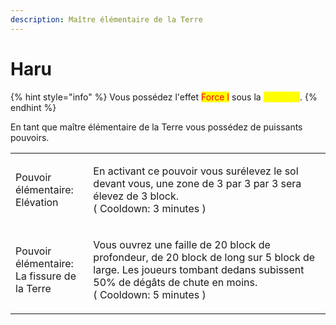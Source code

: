 ```yaml
---
description: Maître élémentaire de la Terre
---
```


# Haru

{% hint style="info" %}
Vous possédez l'effet <mark style="color:red;">Force I</mark> sous la <mark style="color:yellow;">**Moisson**</mark>.
{% endhint %}

En tant que maître élémentaire de la Terre vous possédez de puissants pouvoirs.

|                                                       |                                                                                                                                                                                                      |
| ----------------------------------------------------- | ---------------------------------------------------------------------------------------------------------------------------------------------------------------------------------------------------- |
| <p>Pouvoir élémentaire:<br>Elévation</p>              | <p>En activant ce pouvoir vous surélevez le sol devant vous, une zone de 3 par 3 par 3 sera élevez de 3 block.<br>( Cooldown: 3 minutes )</p>                                                        |
| <p>Pouvoir élémentaire:<br>La fissure de la Terre</p> | <p>Vous ouvrez une faille de 20 block de profondeur, de 20 block de long sur 5 block de large. Les joueurs tombant dedans subissent 50% de dégâts de chute en moins. <br>( Cooldown: 5 minutes )</p> |

<figure><img src="https://th.bing.com/th/id/OIP.BIMftmPFRyrLr9CtNV9_2wHaEK?pid=ImgDet&#x26;rs=1" alt=""><figcaption></figcaption></figure>
